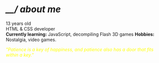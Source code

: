 # <i>__/ about me</i>

13 years old<br>
HTML & CSS developer<br>
<b>Currently learning:</b> JavaScript, decompiling Flash 3D games
<b>Hobbies:</b> Nostalgia, video games.

<p style="color: yellow;"><i>"Patience is a key of happiness, and patience also has a door that fits within a key."</i></p>
